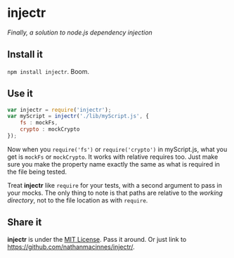 # injectr #

_Finally, a solution to node.js dependency injection_

## Install it ##

`npm install injectr`. Boom.

## Use it ##

````javascript
var injectr = require('injectr');
var myScript = injectr('./lib/myScript.js', {
    fs : mockFs,
    crypto : mockCrypto
});
````

Now when you `require('fs')` or `require('crypto')` in myScript.js, what you get
is `mockFs` or `mockCrypto`. It works with relative requires too. Just make
sure you make the property name exactly the same as what is required in the
file being tested.

Treat **injectr** like `require` for your tests, with a second argument to pass
in your mocks. The only thing to note is that paths are relative to the
_working directory_, not to the file location as with `require`.

## Share it ##

**injectr** is under the [MIT License](http://www.opensource.org/licenses/MIT).
Pass it around. Or just link to https://github.com/nathanmacinnes/injectr/.